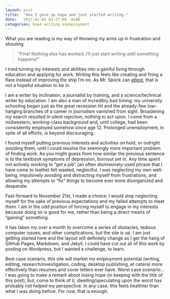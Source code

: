 ```yaml
---
layout: post
title:  "How I gave up hope and just started writing."
date:   2017-01-05 03:27:00 -0600
categories: hope writing unemployment
---
```


What you are reading is my way of throwing my arms up in frustration and shouting  
> “Fine! Nothing else has worked; I’ll just start writing until something happens!”  

I tried turning my interests and abilities into a gainful living through education and applying for work. 
Writing this feels like creating and firing a flare instead of improving the ship I’m on. 
As Mr. Spock can [attest][trek-quote], that is not a hopeful situation to be in.  

I am a writer by inclination, a journalist by training, and a science/technical writer by education. 
I am also a man of incredibly bad timing: my university schooling began just as the great recession hit 
and the already-few low-hanging branches of a career in journalism vanished from sight. Broadening my 
search resulted in silent rejection, nothing to act upon. I come from a midwestern, working-class background 
and, until college, had been consistently employed somehow since age 12. Prolonged unemployment, 
in spite of all efforts, is beyond discouraging.  

I found myself putting previous interests and activities on hold, or outright avoiding them, 
until I could resolve the seemingly more important problem of finding work. As you might guess 
from how similar the previous sentence is to the textbook symptoms of depression, burnout set in. 
Any time spent not actively working to “get a job” (an often dismissively-used phrase that I have 
come to loathe) felt wasted, neglectful. I was neglecting my own well-being, impulsively avoiding 
and distracting myself from frustrations, and allowing my attempts to “fix” things to become ever 
more disorganized and desperate.  

Fast-forward to November 21st, I made a choice: I would stop neglecting myself for the sake of previous expectations
and my failed attempts to meet them. I am in the odd position of forcing myself to engage in my interests because 
doing so is good for me, rather than being a direct means of “gaining” something.  

It has taken my over a month to overcome a series of obstacles, tedious computer issues, and other complications, 
but the site is up. I am just getting started here and the layout will definitely change as I get the hang of 
GitHub Pages, Markdown, and Jekyll. I could have cut out all of this work by posting on Wordpress, but I wanted a 
challenge, to learn.  

Best case scenario, this site will market my employment potential (writing, editing, research/investigation, 
coding, desktop publishing, et cetera) more effectively than resumes and cover letters ever have. 
Worst case scenario... I was going to make a remark about losing hope (in keeping with the title of this post), 
but, come to think of it, dwelling/speculating upon the worst has probably not helped my perspective. 
In any case, this feels healthier than what I was doing before. For now, that is enough.

[trek-quote]: https://books.google.com/books?id=v1FAgUlV2PUC&pg=PA68&lpg=PA68&dq=spock+%22was+plainly+hopeless%22&source=bl&ots=u7Y9JFnWf7&sig=EhYlPS1hh72EcvpBerl0ia68C00&hl=en&sa=X&ved=0ahUKEwi9sJC106rRAhWDSyYKHaGZDEkQ6AEIUTAJ#v=onepage&q=spock%20%22was%20plainly%20hopeless%22&f=false
